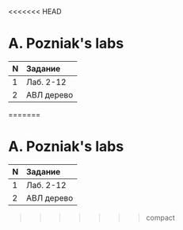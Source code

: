 <<<<<<< HEAD
# A. Pozniak's labs

| N |Задание      |
|:--|:------------|
|1  |Лаб. 2-12    |
|2  |АВЛ дерево   |
=======
# A. Pozniak's labs

| N |Задание      |
|:--|:------------|
|1  |Лаб. 2-12    |
|2  |АВЛ дерево   |
>>>>>>> compact
